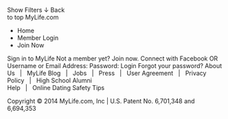 Show Filters ↓ Back  
to top MyLife.com

*   Home
*   Member Login
*   Join Now

Sign in to MyLife Not a member yet? Join now. Connect with Facebook OR Username or Email Address: Password: Login Forgot your password? About Us   |   MyLife Blog   |   Jobs   |   Press   |   User Agreement   |   Privacy Policy   |   High School Alumni  
Help   |   Online Dating Safety Tips

Copyright © 2014 MyLife.com, Inc | U.S. Patent No. 6,701,348 and 6,694,353